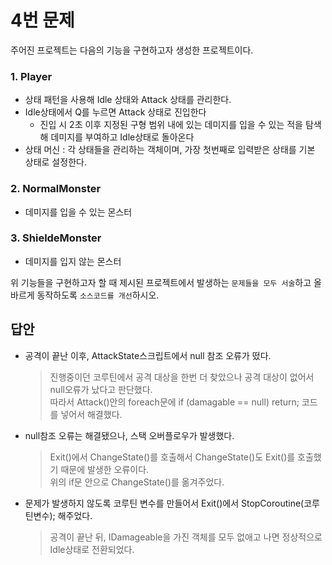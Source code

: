 # 4번 문제

주어진 프로젝트는 다음의 기능을 구현하고자 생성한 프로젝트이다.

### 1. Player
- 상태 패턴을 사용해 Idle 상태와 Attack 상태를 관리한다.
- Idle상태에서 Q를 누르면 Attack 상태로 진입한다
  - 진입 시 2초 이후 지정된 구형 범위 내에 있는 데미지를 입을 수 있는 적을 탐색해 데미지를 부여하고 Idle상태로 돌아온다
- 상태 머신 : 각 상태들을 관리하는 객체이며, 가장 첫번째로 입력받은 상태를 기본 상태로 설정한다.

### 2. NormalMonster
- 데미지를 입을 수 있는 몬스터

### 3. ShieldeMonster
- 데미지를 입지 않는 몬스터

위 기능들을 구현하고자 할 때
제시된 프로젝트에서 발생하는 `문제들을 모두 서술`하고 올바르게 동작하도록 `소스코드를 개선`하시오.

## 답안
- 공격이 끝난 이후, AttackState스크립트에서 null 참조 오류가 떴다.
  > 진행중이던 코루틴에서 공격 대상을 한번 더 찾았으나 공격 대상이 없어서 null오류가 났다고 판단했다.    
  > 따라서 Attack()안의 foreach문에 if (damagable == null) return; 코드를 넣어서 해결했다.    

- null참조 오류는 해결됐으나, 스택 오버플로우가 발생했다.  
  > Exit()에서 ChangeState()를 호출해서 ChangeState()도 Exit()를 호출했기 때문에 발생한 오류이다.       
  위의 if문 안으로 ChangeState()를 옮겨주었다.    

- 문제가 발생하지 않도록 코루틴 변수를 만들어서 Exit()에서 StopCoroutine(코루틴변수); 해주었다.
  > 공격이 끝난 뒤, IDamageable을 가진 객체를 모두 없애고 나면 정상적으로 Idle상태로 전환되었다.
  
